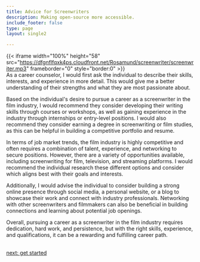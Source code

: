 ```yaml
---
title: Advice for Screenwriters
description: Making open-source more accessible.
include_footer: false
type: page
layout: single2

---
```


{{< iframe width="100%" height="58" src="https://dfgnflfqxk4ps.cloudfront.net/Rosamund/screenwriter/screenwriter.mp3" frameborder="0" style="border:0" >}}<br>
As a career counselor, I would first ask the individual to describe their skills, interests, and experience in more detail. This would give me a better understanding of their strengths and what they are most passionate about.

Based on the individual's desire to pursue a career as a screenwriter in the film industry, I would recommend they consider developing their writing skills through courses or workshops, as well as gaining experience in the industry through internships or entry-level positions. I would also recommend they consider earning a degree in screenwriting or film studies, as this can be helpful in building a competitive portfolio and resume.

In terms of job market trends, the film industry is highly competitive and often requires a combination of talent, experience, and networking to secure positions. However, there are a variety of opportunities available, including screenwriting for film, television, and streaming platforms. I would recommend the individual research these different options and consider which aligns best with their goals and interests.

Additionally, I would advise the individual to consider building a strong online presence through social media, a personal website, or a blog to showcase their work and connect with industry professionals. Networking with other screenwriters and filmmakers can also be beneficial in building connections and learning about potential job openings.

Overall, pursuing a career as a screenwriter in the film industry requires dedication, hard work, and persistence, but with the right skills, experience, and qualifications, it can be a rewarding and fulfilling career path.

<br>
<a href="https://workdojos.com/screenwriter/start">next: get started</a>
</p>